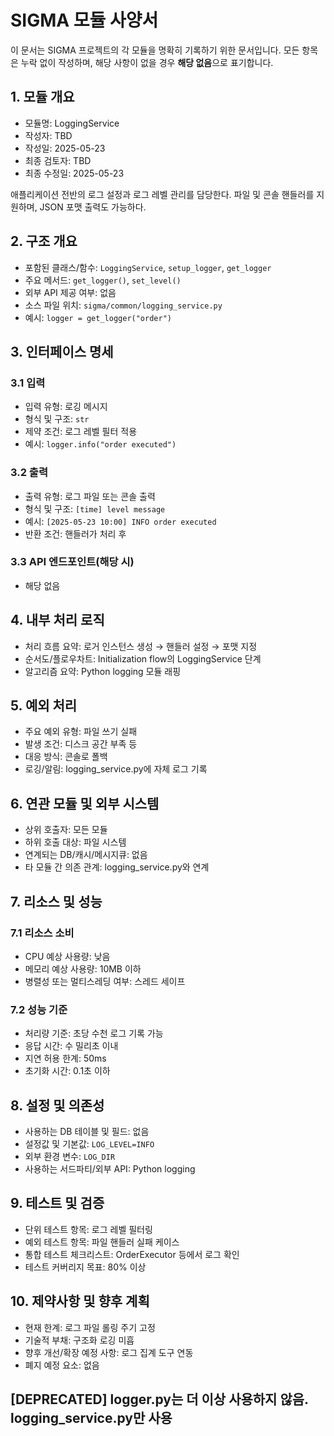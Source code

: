 # SIGMA 모듈 사양서

이 문서는 SIGMA 프로젝트의 각 모듈을 명확히 기록하기 위한 문서입니다. 모든 항목은 누락 없이 작성하며, 해당 사항이 없을 경우 **해당 없음**으로 표기합니다.

## 1. 모듈 개요
* 모듈명: LoggingService
* 작성자: TBD
* 작성일: 2025-05-23
* 최종 검토자: TBD
* 최종 수정일: 2025-05-23

애플리케이션 전반의 로그 설정과 로그 레벨 관리를 담당한다. 파일 및 콘솔 핸들러를
지원하며, JSON 포맷 출력도 가능하다.

## 2. 구조 개요
* 포함된 클래스/함수: `LoggingService`, `setup_logger`, `get_logger`
* 주요 메서드: `get_logger()`, `set_level()`
* 외부 API 제공 여부: 없음
* 소스 파일 위치: `sigma/common/logging_service.py`
* 예시: `logger = get_logger("order")`

## 3. 인터페이스 명세
### 3.1 입력
* 입력 유형: 로깅 메시지
* 형식 및 구조: `str`
* 제약 조건: 로그 레벨 필터 적용
* 예시: `logger.info("order executed")`

### 3.2 출력
* 출력 유형: 로그 파일 또는 콘솔 출력
* 형식 및 구조: `[time] level message`
* 예시: `[2025-05-23 10:00] INFO order executed`
* 반환 조건: 핸들러가 처리 후

### 3.3 API 엔드포인트(해당 시)
* 해당 없음

## 4. 내부 처리 로직
* 처리 흐름 요약: 로거 인스턴스 생성 → 핸들러 설정 → 포맷 지정
* 순서도/플로우차트: Initialization flow의 LoggingService 단계
* 알고리즘 요약: Python logging 모듈 래핑

## 5. 예외 처리
* 주요 예외 유형: 파일 쓰기 실패
* 발생 조건: 디스크 공간 부족 등
* 대응 방식: 콘솔로 폴백
* 로깅/알림: logging_service.py에 자체 로그 기록

## 6. 연관 모듈 및 외부 시스템
* 상위 호출자: 모든 모듈
* 하위 호출 대상: 파일 시스템
* 연계되는 DB/캐시/메시지큐: 없음
* 타 모듈 간 의존 관계: logging_service.py와 연계

## 7. 리소스 및 성능
### 7.1 리소스 소비
* CPU 예상 사용량: 낮음
* 메모리 예상 사용량: 10MB 이하
* 병렬성 또는 멀티스레딩 여부: 스레드 세이프

### 7.2 성능 기준
* 처리량 기준: 초당 수천 로그 기록 가능
* 응답 시간: 수 밀리초 이내
* 지연 허용 한계: 50ms
* 초기화 시간: 0.1초 이하

## 8. 설정 및 의존성
* 사용하는 DB 테이블 및 필드: 없음
* 설정값 및 기본값: `LOG_LEVEL=INFO`
* 외부 환경 변수: `LOG_DIR`
* 사용하는 서드파티/외부 API: Python logging

## 9. 테스트 및 검증
* 단위 테스트 항목: 로그 레벨 필터링
* 예외 테스트 항목: 파일 핸들러 실패 케이스
* 통합 테스트 체크리스트: OrderExecutor 등에서 로그 확인
* 테스트 커버리지 목표: 80% 이상

## 10. 제약사항 및 향후 계획
* 현재 한계: 로그 파일 롤링 주기 고정
* 기술적 부채: 구조화 로깅 미흡
* 향후 개선/확장 예정 사항: 로그 집계 도구 연동
* 폐지 예정 요소: 없음

## [DEPRECATED] logger.py는 더 이상 사용하지 않음. logging_service.py만 사용
